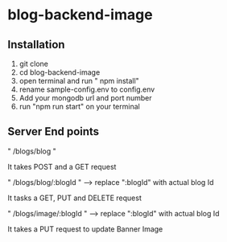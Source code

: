 # blog-backend-image

## Installation

1. git clone
2. cd blog-backend-image
3. open terminal and run " npm install"
4. rename sample-config.env to config.env
5. Add your mongodb url and port number
6. run "npm run start" on your terminal

## Server End points

" /blogs/blog " 

It takes POST and a GET request

" /blogs/blog/:blogId " --> replace ":blogId" with actual blog Id

It tasks a GET, PUT and DELETE request

" /blogs/image/:blogId " --> replace ":blogId" with actual blog Id

It takes a PUT request to update Banner Image
